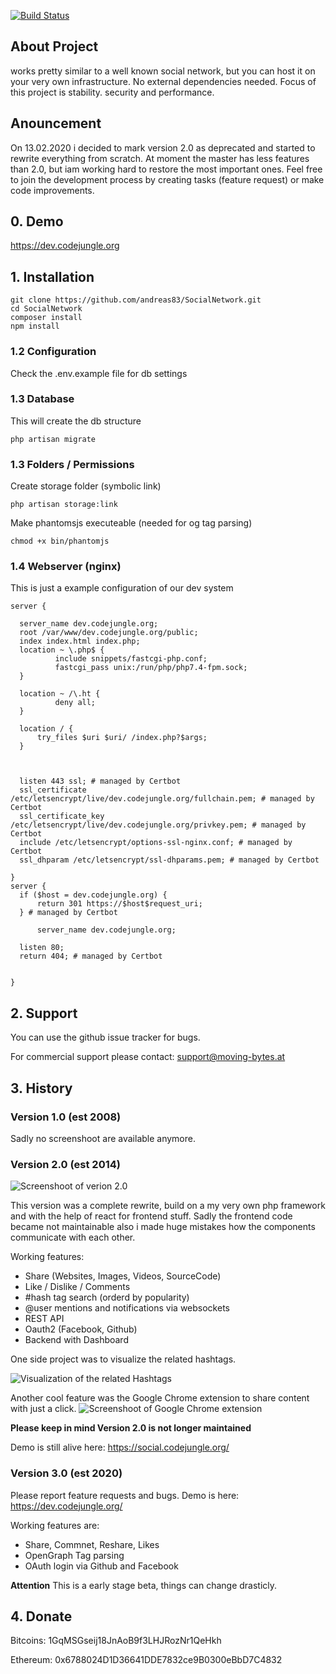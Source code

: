 [![Build Status](https://travis-ci.org/andreas83/SocialNetwork.svg?branch=master)](https://travis-ci.org/andreas83/SocialNetwork)

## About Project

works pretty similar to a well known social network, but you can host it on your very own infrastructure. No external dependencies needed. Focus of this project is stability. security and performance.

## Anouncement

On 13.02.2020 i decided to mark version 2.0 as deprecated and started to rewrite everything from scratch.
At moment the master has less features than 2.0, but iam working hard to restore the most important ones.
Feel free to join the development process by creating tasks (feature request) or make code improvements.


## 0. Demo

https://dev.codejungle.org

## 1. Installation

    git clone https://github.com/andreas83/SocialNetwork.git
    cd SocialNetwork
    composer install
    npm install

### 1.2 Configuration

Check the .env.example file for db settings


### 1.3 Database

This will create the db structure

    php artisan migrate

### 1.3 Folders / Permissions

Create storage folder (symbolic link)

    php artisan storage:link

Make phantomsjs executeable (needed for og tag parsing)

    chmod +x bin/phantomjs

### 1.4 Webserver (nginx)

This is just a example configuration of our dev system

    server {

      server_name dev.codejungle.org;
      root /var/www/dev.codejungle.org/public;
      index index.html index.php;
      location ~ \.php$ {
              include snippets/fastcgi-php.conf;
              fastcgi_pass unix:/run/php/php7.4-fpm.sock;
      }

      location ~ /\.ht {
              deny all;
      }

      location / {
          try_files $uri $uri/ /index.php?$args;
      }



      listen 443 ssl; # managed by Certbot
      ssl_certificate /etc/letsencrypt/live/dev.codejungle.org/fullchain.pem; # managed by Certbot
      ssl_certificate_key /etc/letsencrypt/live/dev.codejungle.org/privkey.pem; # managed by Certbot
      include /etc/letsencrypt/options-ssl-nginx.conf; # managed by Certbot
      ssl_dhparam /etc/letsencrypt/ssl-dhparams.pem; # managed by Certbot

    }
    server {
      if ($host = dev.codejungle.org) {
          return 301 https://$host$request_uri;
      } # managed by Certbot

          server_name dev.codejungle.org;

      listen 80;
      return 404; # managed by Certbot


    }


## 2. Support

You can use the github issue tracker for bugs.

For commercial support please contact: support@moving-bytes.at


## 3. History
### Version 1.0 (est 2008)
Sadly no screenshoot are available anymore.


### Version 2.0  (est 2014)

![Screenshoot of verion 2.0](https://social.codejungle.org/upload/5e43db0e34a814.07174424_Screenshot_20200212_113721.png)


This version was a complete rewrite, build on a my very own php framework and with the help of react for frontend stuff. Sadly the frontend code became not maintainable also i made huge mistakes how the components communicate with each other.

Working features:
* Share (Websites, Images, Videos, SourceCode)
* Like / Dislike / Comments
* #hash tag search (orderd by popularity)
* @user mentions and notifications via websockets
* REST API
* Oauth2 (Facebook, Github)
* Backend with Dashboard

One side project was to visualize the related hashtags.

![Visualization of the related Hashtags](https://social.codejungle.org/upload/56f48025dc02d4.12264426_dashboard2.jpg)


Another cool feature was the Google Chrome extension to share content with just a click.
![Screenshoot of Google Chrome extension](https://social.codejungle.org/upload/5e43db94a6b792.10501109_Screenshot_20200212_120334.png)


**Please keep in mind Version 2.0 is not longer maintained**

Demo is still alive here: https://social.codejungle.org/


### Version 3.0 (est 2020)

Please report feature requests and bugs.
Demo is here: https://dev.codejungle.org/

Working features are:

* Share, Commnet, Reshare, Likes
* OpenGraph Tag parsing
* OAuth login via Github and Facebook

**Attention**
This is a early stage beta, things can change drasticly.


## 4. Donate
Bitcoins: 1GqMSGseij18JnAoB9f3LHJRozNr1QeHkh

Ethereum: 0x6788024D1D36641DDE7832ce9B0300eBbD7C4832
